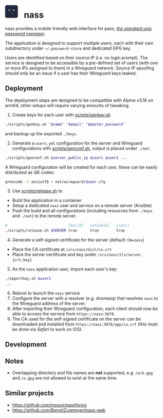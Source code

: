 <h1>
<img width=42 height=42 src="./public/assets/icon.png">&nbsp;&nbsp; nass
</h1>

nass provides a mobile friendly web interface for pass, 
*[the standard unix password manager](https://www.passwordstore.org/)*.

The application is designed to support multiple users, each with their own 
subdirectory under `~/.password-store` and dedicated GPG key.

Users are identified based on their source IP (i.e. no login prompt). The 
service is designed to be accessible by a pre-defined set of users 
(with one or more IPs assigned to them) in a Wireguard network.
Source IP spoofing should only be an issue if a user has their Wireguard keys
leaked.


## Deployment
The deployment steps are designed to be compatible with Alpine v3.16 on arm64,
other setups will require varying amounts of tweaking.

1. Create keys for each user with [scripts/genkey.sh](/scripts/genkey.sh)
```bash
./scripts/genkey.sh "$name" "$email" "$master_password"
```
and backup up the exported `./keys`.

2. Generate a `users.yml` configuration for the server and Wireguard
configurations with [scripts/genconf.sh](/scripts/genconf.sh),
output is placed under `./net`.
```bash
./scripts/genconf.sh $server_public_ip $user1 $user2 ...
```
A Wireguard configuration will be created for each user, these can be
easily distributed as QR codes:
```bash
qrencode -t ansiutf8 < net/wireguard/$user.cfg
```

3. Use [scripts/release.sh](/scripts/release.sh) to
  - Build the application in a container
  - Setup a dedicated `nass` user and service on a remote server (Ansible)
  - Push the build and all configurations (including resources from `./keys` 
  and `./net`) to the remote server.
```bash
#                            [build]   [ansible]   [sync]
./scripts/release.sh $SERVER true      true        true
```

4. Generate a self-signed certificate for the server (default: `CN=nass`)
  - Place the CA certificate at `/srv/nass/dist/ca.crt`
  - Place the server certificate and key under `/srv/nass/tls/server.{crt,key}`

5. As the `nass` application user, import each user's key:
```bash
./importkey.sh $user1
...
```
6. Reboot to launch the `nass` service
7. Configure the server with a resolver (e.g. dnsmasq) that resolves `nass` to
the Wireguard address of the server.
8. After importing their Wireguard configuration, each client should now be
able to access the service from `https://nass:5678`.
9. The CA used for the self-signed certificate on the server can be
downloaded and installed from `https://nass:5678/app/ca.crt`
(this must be done via _Safari_ to work on iOS).

## Development

## Notes
* Overlapping directory and file names are __not__ supported, e.g. `/a/b.gpg`
and `/a.gpg` are not allowed to exist at the same time.

## Similar projects
* https://github.com/mssun/passforios
* https://github.com/BenoitZugmeyer/pass-web

<!--
## Client
```bash
# Create subset font (i.e. exclude unused glyphs)
pip install --user fonttools
./scripts/genfont.sh client

npm i -g vite yarn
yarn && vite build

# Linting
yarn run lint

# Client tests
yarn run test
```

## Server
The container configurations should work with both Docker and Podman.
```bash
# Release
docker build --rm --tag=nass .
docker run -p 5678:5678 -d nass

#== Development ==#
# Start `watch` rebuild in Docker
./scripts/docker_dev.sh fullclean

# Tail application logs from the container
./scripts/docker_dev.sh logs

# Test endpoints, e.g.
curl -X POST -d "pass=jane" -L 'http://10.0.1.6:5678/get?path=Wallets/eth/main'|jq
curl -X POST -d "pass=jane" -L 'http://10.0.1.6:5678/add?path=Wallets/eth/new'|jq
curl -X GET -L 'http://10.0.1.6:5678/get?path=Wallets/eth/main'|jq

#== Remote development ==#
# Yes, it is a bit overcomplicated...
(local)  ./scripts/remote.sh
(remote) ./scripts/docker_dev.sh watch
  (container) ./scripts/live.sh
(remote) ./scripts/docker_dev.sh logs


# Run server tests
go test -v --run $test_name ./server
```
-->
